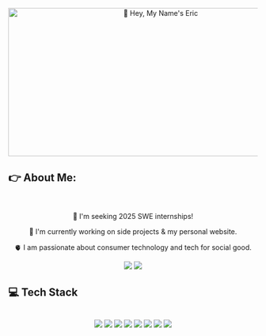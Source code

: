 <p align="center">
  <img width="600" height="300" src="https://i.giphy.com/media/v1.Y2lkPTc5MGI3NjExdTZvZ2hoMG40ZWpkaWd2MWVkM3U5OXQ2MGpnbzBsMXc4NmFxaGZvcyZlcD12MV9pbnRlcm5hbF9naWZfYnlfaWQmY3Q9Zw/S2IfEQqgWc0AH4r6Al/giphy.gif" alt="👋 Hey, My Name's Eric" title="👋 Hey, My Name's Eric"/>
</p>

<h2> 👉 About Me: </h2>
<br/>
<div align="center">  
  <p>💼 I'm seeking 2025 SWE internships!</p>
  <p>🤖 I'm currently working on side projects & my personal website.</p>
  <p>🫀 I am passionate about consumer technology and tech for social good.</p>
  <div>
    <img src="https://img.shields.io/badge/LinkedIn-0077B5?style=for-the-badge&logo=linkedin&logoColor=white" href="https://www.linkedin.com/in/eric-mxrtin"/>
    <img src="https://img.shields.io/badge/website-000000?style=for-the-badge&logo=About.me&logoColor=white" href="https://www.youtube.com/watch?v=dQw4w9WgXcQ&ab_channel=RickAstley"/>
  </div>
</div>

<h2>💻 Tech Stack</h2>
<br/>
<div align="center">
  <img src="https://img.shields.io/badge/C%2B%2B-00599C?style=for-the-badge&logo=c%2B%2B&logoColor=white"/>
  <img src="https://img.shields.io/badge/JavaScript-323330?style=for-the-badge&logo=javascript&logoColor=F7DF1E"/>
  <img src="https://img.shields.io/badge/TypeScript-007ACC?style=for-the-badge&logo=typescript&logoColor=white"/>
  <img src="https://img.shields.io/badge/Node%20js-339933?style=for-the-badge&logo=nodedotjs&logoColor=white"/>
  <img src="https://img.shields.io/badge/Python-FFD43B?style=for-the-badge&logo=python&logoColor=blue"/>
  <img src="https://img.shields.io/badge/Django-092E20?style=for-the-badge&logo=django&logoColor=green"/>
  <img src="https://img.shields.io/badge/Docker-2CA5E0?style=for-the-badge&logo=docker&logoColor=white"/>
  <img src="https://img.shields.io/badge/GitLab-330F63?style=for-the-badge&logo=gitlab&logoColor=white"/>
</div>
